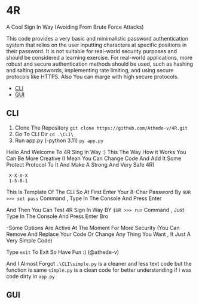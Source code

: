 # 4R
A Cool Sign In Way (Avoiding From Brute Force Attacks)

This code provides a very basic and minimalistic password authentication system that relies on the user inputting characters at specific positions in their password. It is not suitable for real-world security purposes and should be considered a learning exercise. For real-world applications, more robust and secure authentication methods should be used, such as hashing and salting passwords, implementing rate limiting, and using secure protocols like HTTPS.
Also You can marge with high secure protocols.

- [CLI](#cli)
- [GUI](#gui)

## CLI
   1. Clone The Repository
    `git clone https://github.com/Athede-v/4R.git`
   2. Go To CLI Dir
    `cd .\CLI\`
   3. Run app.py (-python 3.11)
    `py app.py`

   Hello And Welcome To 4R Sing In Way :) 
   This The Way How it Works 
   You Can Be More Creative (I Mean You Can Change Code And Add It Some Protect Protocol To It And Make A Strong And Very Safe 4R)
   
     X-X-X-X
     1-5-8-1
   
   This Is Template Of The CLI So At First Enter Your 8-Char Password By 
    `$UR >>> set pass`
   Command , Type In The Console And Press Enter
   
   And Then You Can Test 4R Sign In Way BY
    `$UR >>> run`
   Command , Just Type In The Console And Press Enter Bro 
   
   -Some Options Are Active At The Moment For More Security (You Can Remove And Replace Your Code Or Change Any Thing You Want , It Just A Very Simple Code)
   
   Type `exit` To Exit 
   So Have Fun :) (@athede-v)

   And I Almost Forgot `.\CLI\simple.py` is a cleaner and less text code but the function is same 
   `simple.py` is a clean code for better understanding if i was code dirty in `app.py`
   
## GUI
